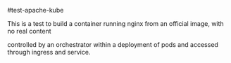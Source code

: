 #test-apache-kube

This is a test to build a container running nginx from an official image, with no real content

controlled by an orchestrator within a deployment of pods and accessed through ingress and service.

